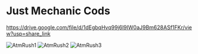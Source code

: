# Just Mechanic Cods

https://drive.google.com/file/d/1dEgbqHvq99j6l9IW0aJ9Bm628ASf1FKr/view?usp=share_link

![AtmRush1](https://user-images.githubusercontent.com/94134588/207706040-c7a240fc-044d-4cc6-9da0-43e64002c289.png)
![AtmRush2](https://user-images.githubusercontent.com/94134588/207706317-37f6c906-9d44-4da2-b7de-caa1cc804ac2.png)
![AtmRush3](https://user-images.githubusercontent.com/94134588/207706327-6afa5391-2cc5-49a9-9024-f6974d618774.png)
